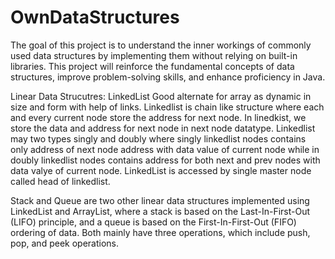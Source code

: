 # OwnDataStructures
The goal of this project is to understand the inner workings of commonly used data structures by implementing them without relying on built-in libraries. This project will reinforce the fundamental concepts of data structures, improve problem-solving skills, and enhance proficiency in Java.

Linear Data Strucutres:
LinkedList Good alternate for array as dynamic in size and form with help of links. Linkedlist is chain like structure where each and every current node store the address for next node.
In linedkist, we store the data and address for next node in next node datatype. Linkedlist may two types singly and doubly where singly linkedlist nodes contains only address of next 
node address with data value of current node while in doubly linkedlist nodes contains address for both next and prev nodes with data valye of current node.
LinkedList is accessed by single master node called head of linkedlist.

Stack and Queue are two other linear data structures implemented using LinkedList and ArrayList, where a stack is based on the Last-In-First-Out (LIFO) principle, and a queue is based on the First-In-First-Out (FIFO) ordering of data. 
Both mainly have three operations, which include push, pop, and peek operations.
